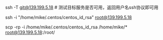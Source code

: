 ssh -T git@139.199.5.18  # 测试目标服务是否可用，返回用户名ssh协议即可用

ssh -i "/home/mike/.centos/centos_id_rsa" root@139.199.5.18


scp -rp -i /home/mike/.centos/centos_id_rsa /home/mike/* root@139.199.5.18:/root/
